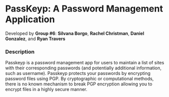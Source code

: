 # PassKeyp: A Password Management Application
Developed by **Group #6**: **Silvana Borgo**, **Rachel Christman**, **Daniel Gonzalez**, and **Ryan Travers**

### Description
Passkeyp is a password management app for users to maintain a list of sites with their corresponding passwords (and potentially additional information, such as username). Passkeyp protects your passwords by encrypting password files using PGP. By cryptographic or computational methods, there is no known mechanism to break PGP encryption allowing you to encrypt files in a highly secure manner.
